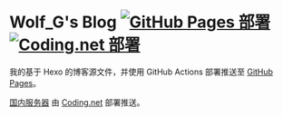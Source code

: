 # Wolf_G's Blog [![GitHub Pages 部署](https://github.com/yeyaowei/yeyaowei.github.io/workflows/GitHub%20Pages%20Deploy/badge.svg)](https://github.com/yeyaowei/yeyaowei.github.io/actions) [![Coding.net 部署](https://yeyaowei.coding.net/badges/wolfg.xyz/job/555293/master/build.svg)](https://yeyaowei.coding.net/p/wolfg.xyz/ci/job?id=555293)

我的基于 Hexo 的博客源文件，并使用 GitHub Actions 部署推送至 [GitHub Pages](https://yeyaowei.github.io)。

[国内服务器](https://wolfg.xyz) 由 [Coding.net](https://yeyaowei.coding.net/p/wolfg.xyz/ci/job?id=555293) 部署推送。